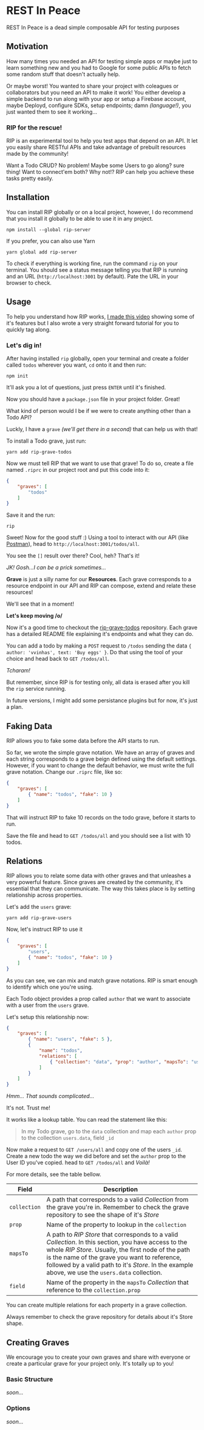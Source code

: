 # REST In Peace 
REST In Peace is a dead simple composable API for testing purposes

## Motivation

How many times you needed an API for testing simple apps or maybe just to learn something new and you had to Google for some public APIs to fetch some random stuff that doesn't actually help.

Or maybe worst! You wanted to share your project with coleagues or collaborators but you need an API to make it work! You either develop a simple backend to run along with your app or setup a Firebase account, maybe Deployd, configure SDKs, setup endpoints; damn _(language!)_, you just wanted them to see it working...

### RIP for the rescue! 

RIP is an experimental tool to help you test apps that depend on an API. It let you easily share RESTful APIs and take advantage of prebuilt resources made by the community!

Want a Todo CRUD? No problem! Maybe some Users to go along? sure thing! Want to connect'em both? Why not!? RIP can help you achieve these tasks pretty easily.

## Installation

You can install RIP globally or on a local project, however, I do recommend that you install it globally to be able to use it in any project.

```
npm install --global rip-server
```

If you prefer, you can also use Yarn

```
yarn global add rip-server
```

To check if everything is working fine, run the command `rip` on your terminal. You should see a status message telling you that RIP is running and an URL (`http://localhost:3001` by default). Pate the URL in your browser to check.

## Usage

To help you understand how RIP works, [I made this video](http://youtube.com/vplusplus) showing some of it's features but I also wrote a very straight forward tutorial for you to quickly tag along.

### Let's dig in!

After having installed `rip` globally, open your terminal and create a folder called `todos` wherever you want, `cd` onto it and then run:

```
npm init
```

It'll ask you a lot of questions, just press `ENTER` until it's finished.

Now you should have a `package.json` file in your project folder. Great!

What kind of person would I be if we were to create anything other than a Todo API?

Luckly, I have a `grave` _(we'll get there in a second)_ that can help us with that!

To install a Todo grave, just run:

```
yarn add rip-grave-todos
```

Now we must tell RIP that we want to use that grave! To do so, create a file named `.riprc` in our project root and put this code into it:

```json
{
    "graves": [
        "todos"
    ]
}
```

Save it and the run:

```
rip
```

Sweet! Now for the good stuff :) Using a tool to interact with our API (like [Postman]()), head to `http://localhost:3001/todos/all`.

You see the `[]` result over there? Cool, heh? That's it! 

_JK! Gosh...I can be a prick sometimes..._

**Grave** is just a silly name for our **Resources**. Each grave corresponds to a resource endpoint in our API and RIP can compose, extend and relate these resources!

We'll see that in a moment!

**Let's keep moving /o/**

Now it's a good time to checkout the [rip-grave-todos]() repository. Each grave has a detailed README file explaining it's endpoints and what they can do.

You can add a todo by making a `POST` request to `/todos` sending the data `{ author: 'vvinhas', text: 'Buy eggs' }`. Do that using the tool of your choice and head back to `GET /todos/all`.

_Tcharam!_

But remember, since RIP is for testing only, all data is erased after you kill the `rip` service running.

In future versions, I might add some persistance plugins but for now, it's just a plan.

## Faking Data

RIP allows you to fake some data before the API starts to run. 

So far, we wrote the simple grave notation. We have an array of graves and each string corresponds to a grave beign defined using the default settings. However, if you want to change the default behavior, we must write the full grave notation. Change our `.riprc` file, like so:

```json
{
    "graves": [
        { "name": "todos", "fake": 10 }
    ]
}
```

That will instruct RIP to fake 10 records on the todo grave, before it starts to run.

Save the file and head to `GET /todos/all` and you should see a list with 10 todos.

## Relations

RIP allows you to relate some data with other graves and that unleashes a very powerful feature. Since graves are created by the community, it's essential that they can communicate. The way this takes place is by setting relationship across properties.

Let's add the `users` grave:

```
yarn add rip-grave-users
```

Now, let's instruct RIP to use it

```json
{
    "graves": [
        "users",
        { "name": "todos", "fake": 10 }
    ]
}
```

As you can see, we can mix and match grave notations. RIP is smart enough to identify which one you're using.

Each Todo object provides a prop called `author` that we want to associate with a user from the `users` grave.

Let's setup this relationship now:

```json
{
    "graves": [
        { "name": "users", "fake": 5 },
        {
            "name": "todos",
            "relations": [
                { "collection": "data", "prop": "author", "mapsTo": "users.data", "field": "_id" }
            ]
        }
    ]
}
```

_Hmm... That sounds complicated..._

It's not. Trust me!

It works like a lookup table. You can read the statement like this:

> In my Todo grave, go to the `data` collection and map each `author` prop to the collection `users.data`, field `_id`

Now make a request to `GET /users/all` and copy one of the users `_id`. Create a new todo the way we did before and set the `author` prop to the User ID you've copied. head to `GET /todos/all` and _Voilà!_

For more details, see the table bellow.

| Field | Description |
| --- | --- |
| `collection` | A path that corresponds to a valid _Collection_ from the grave you're in. Remember to check the grave repository to see the shape of it's _Store_ |
| `prop` | Name of the property to lookup in the `collection` |
| `mapsTo` | A path to _RIP Store_ that corresponds to a valid _Collection_. In this section, you have access to the whole _RIP Store_. Usually, the first node of the path is the name of the grave you want to reference, followed by a valid path to it's _Store_. In the example above, we use the `users.data` collection. |
| `field` | Name of the property in the `mapsTo` _Collection_ that reference to the `collection.prop` |

You can create multiple relations for each property in a grave collection.

Always remember to check the grave repository for details about it's Store shape.

## Creating Graves

We encourage you to create your own graves and share with everyone or create a particular grave for your project only. It's totally up to you!

### Basic Structure

_soon..._

### Options

_soon..._